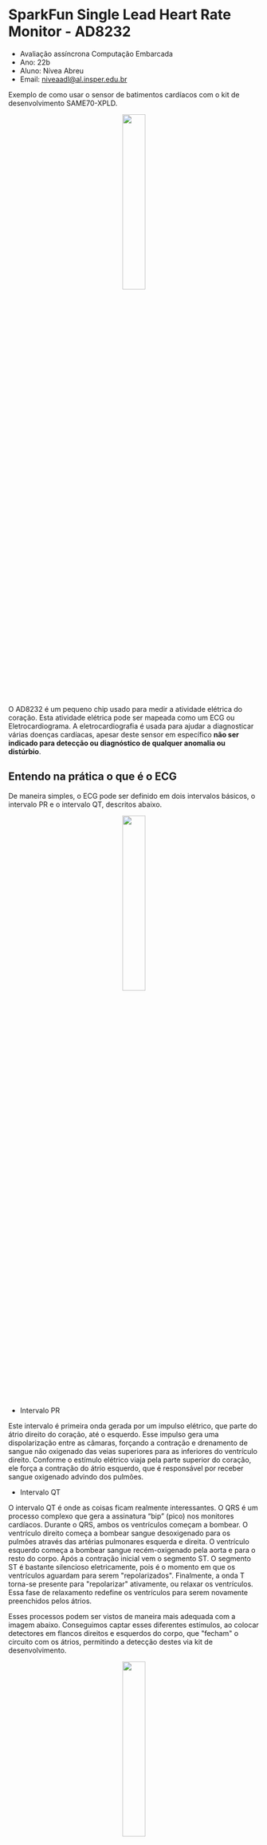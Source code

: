 # SparkFun Single Lead Heart Rate Monitor - AD8232

- Avaliação assíncrona Computação Embarcada
- Ano: 22b
- Aluno: Nívea Abreu
- Email: niveaadl@al.insper.edu.br

Exemplo de como usar o sensor de batimentos cardíacos com o kit de desenvolvimento SAME70-XPLD.
<div align="center">
    <img src="https://cdn.sparkfun.com/r/500-500/assets/3/b/a/e/1/Ad8232_headers.jpg" style="width:30%;">
</div>

O AD8232 é um pequeno chip usado para medir a atividade elétrica do coração. Esta atividade elétrica pode ser mapeada como um ECG ou Eletrocardiograma. A eletrocardiografia é usada para ajudar a diagnosticar várias doenças cardíacas, apesar deste sensor em específico **não ser indicado para detecção ou diagnóstico de qualquer anomalia ou distúrbio**.

## Entendo na prática o que é o ECG
De maneira simples, o ECG  pode ser definido em  dois intervalos básicos, o intervalo PR e o intervalo QT, descritos abaixo.
<div align="center">
    <img src="https://cdn.sparkfun.com/assets/learn_tutorials/2/5/0/EKG_Complex_en.svg.png" style="width:30%;">
</div>

* Intervalo PR

Este intervalo é primeira onda gerada por um impulso elétrico, que parte do átrio direito do coração, até o esquerdo. Esse impulso gera uma dispolarização entre as câmaras, forçando a contração e drenamento de sangue não oxigenado das veias superiores para as inferiores do ventrículo direito. Conforme o estímulo elétrico viaja pela parte superior do coração, ele força a contração do átrio esquerdo, que é responsável por receber sangue oxigenado advindo dos pulmões.


* Intervalo QT

O intervalo QT é onde as coisas ficam realmente interessantes. O QRS é um processo complexo que gera a assinatura “bip” (pico) nos monitores cardíacos. Durante o QRS, ambos os ventrículos começam a bombear. O ventrículo direito começa a bombear sangue desoxigenado para os pulmões através das artérias pulmonares esquerda e direita.  O ventrículo esquerdo começa a bombear sangue recém-oxigenado pela aorta e para o resto do corpo. 
Após a contração inicial vem o segmento ST. O segmento ST é bastante silencioso eletricamente, pois é o momento em que os ventrículos aguardam para serem "repolarizados". Finalmente, a onda T torna-se presente para "repolarizar" ativamente, ou relaxar os ventrículos. 
Essa fase de relaxamento redefine os ventrículos para serem novamente preenchidos pelos átrios.

Esses processos podem ser vistos de maneira mais adequada com a imagem abaixo. Conseguimos captar esses diferentes estímulos, ao colocar detectores em flancos direitos e esquerdos do corpo, que "fecham" o circuito com os átrios, permitindo a detecção destes via kit de desenvolvimento.

<div align="center">
    <img src="https://cdn.sparkfun.com/assets/0/5/1/f/b/ECG_principle_slow__1_.gif" style="width:30%;">
</div>

## Conectando
Para a montagem utilizou-se os seguintes pinos: 
<div align="center">

| Label na placa  | PINO  | Função|
|---------|-----------------|-------|
| GND  |        GND         | Aterramento  |
| 3.3V   |        3.3V         | Alimentação| 
| OUTPUT |         PC31      | Leitura Analógica|
| LO- |         PC17      | Leitura digital de threshold mínima|
| LO+ |         PA4      |Leitura digital de threshold máxima|
| LVGL |         EXT2      |Visualização gráfica de ECG|


</div>

Visualmente a montagem deve seguir o seguinte padrão:
<div align="center">
    <img src="montagem.png" style="width:50%;">
</div>

<div align="center">
    <img src="circuito.jpeg" style="width:50%;">
</div>

Após a montagem dos componentes eletrônicos, conecte o cabo de três sensores Pads à entrada de captação.

O sensor tem relativa instabilidade, e as conexões Pads, para melhores medições, devem ser colocadas em pontos próximos ao coração além de respeitar o lado correto de sua indicação (escrito "R" [Direita] ou "L"[Esquerda] em cada Pad). Nota-se que apesar destes cuidados, o sensor pode não ter valores totalmente adequados, mas quanto mais menos movimentos (devido a menor ativação muscular), melhor os resultados se mostram. O posicionamento dos Pads pode ser feito conforme nos esquemas abaixo:
<div align="center">
    <img src="https://cdn.sparkfun.com/r/600-600/assets/learn_tutorials/2/5/0/body.png" style="width:30%;">
</div>

## Exemplo
Esta demo tem sua parte principal dentro da pasta **src**.

Para a leitura analógica dos valores gerados pelo sensor, configurou-se o AFEC1, no canal 6 (pino PC31).
Foram captadas amostras a cada 250Hz, e cada valor lido, fora enviado para a task de processamento (task_adc) que, caso dado seja válido, envia para task de ilustração gráfica do ECG.

```c
#define AFEC_POT AFEC1
#define AFEC_POT_ID ID_AFEC1
#define AFEC_POT_CHANNEL 6 // Canal do pino PC31

static void task_adc(void *pvParameters) {
  /* Código */   
  config_AFEC_pot(AFEC_POT, AFEC_POT_ID, AFEC_POT_CHANNEL, AFEC_pot_callback);
  xTimer = xTimerCreate("Timer",
                        250,       // amostragem escolhida         
                        pdTRUE,                      
                        (void *)0,
                        vTimerCallback);
  xTimerStart(xTimer, 0);
  adcData adc;
  while (1) {
    /* Omitindo parte do código */
     else if(xQueueReceive(xQueueADC, &(adc), 1000)) {
      	printf("ADC: %d \n", adc);
	  	xQueueSend(xQueueECG,&adc.value,0);
    }
  }
}
```

Para leitura digital dos valores de Leads off - e Leads off +, com dois tipos de detecção (AC e DC). Segundo fabricante essas detecções ocorrem da seguinte forma:

>**DC Leads Off Detection**

>The dc leads off detection mode is used in three-electrode configurations only. It works by sensing when either instrumentation
>amplifier input voltage is within 0.5 V from the positive rail. In
>this case, each input must have a pull-up resistor connected to the
>positive supply. During normal operation, the subject’s potential
>must be inside the common-mode range of the instrumentation
>amplifier, which is only possible if a third electrode is connected
>to the output of the right leg drive amplifier. 

>**AC Leads Off Detection**

>The ac leads off detection mode is useful when using two
>electrodes only (it does not require the use of a driven electrode).
>In this case, a conduction path must exist between the two
>electrodes, which is usually formed by two resistors, as shown
>in Figure 51.
>These resistors also provide a path for bias return on each input.
>Connect each resistor to REFOUT or RLD to maintain the inputs
>within the common-mode range of the instrumentation
>amplifier. 

Dessa, maneira, configurou-se a leitura desses Outputs digitais para condição de verificação de adequação na medida
```c
#define LO_MINUS_PIO PIOC
#define LO_MINUS_PIO_ID ID_PIOC
#define LO_MINUS_IDX 17
#define LO_MINUS_IDX_MASK (1u << LO_MINUS_IDX)

#define LO_PLUS_PIO PIOA
#define LO_PLUS_PIO_ID ID_PIOA
#define LO_PLUS_IDX 4
#define LO_PLUS_IDX_MASK (1u << LO_PLUS_IDX)

void io_init(void) {
	// Configura-se leitura de output digital com Pull-up desligado
	pmc_enable_periph_clk(LO_MINUS_PIO_ID);
	pmc_enable_periph_clk(LO_PLUS_PIO_ID);
	
	pio_set_input(LO_MINUS_PIO, LO_MINUS_IDX_MASK, PIO_DEFAULT);
	pio_pull_up(LO_MINUS_PIO, LO_MINUS_IDX_MASK, 0);
	
	pio_set_input(LO_PLUS_PIO, LO_PLUS_IDX_MASK, PIO_DEFAULT);
	pio_pull_up(LO_PLUS_PIO, LO_PLUS_IDX_MASK, 0);
}

static void task_adc(void *pvParameters) {
  // Inicia pinos digitais
  io_init();
  /* Omitindo parte do código */
  while (1) {
	//Detecta se os pulsos identificados est�o na threshold do fabricante (filtro passa altas), 
	// se recebe algo nesse sinal digital, não deve exibir o pulso. Segundo o fabricante:
	/* The AD8232 includes a fast restore function that reduces the
	duration of otherwise long settling tails of the high-pass filters.
	After an abrupt signal change that rails the amplifier (such as a
	leads off condition), the AD8232 automatically adjusts to a
	higher filter cutoff. This feature allows the AD8232 to recover
	quickly, and therefore, to take valid measurements soon after
	connecting the electrodes to the subject.                                                                */
	if (pio_get(LO_MINUS_PIO,PIO_INPUT,LO_MINUS_IDX_MASK) || pio_get(LO_PLUS_PIO,PIO_INPUT,LO_PLUS_IDX_MASK)){ 
		   printf("-\n");
	}
     /* Omitindo parte do código */
  }
}
```

Posteriormente, deve-se realizar a exibição gráfica do ECG. Utilizando o display Adafruit, com apoio da biblioteca gráfica LVGL, iremos utilizar o wigdet **lv_chart**, que irá ilustrar os pulsos detectados. Desse modo, declara-se variáveis globais necessárias:
```c
/*Vetor de alocação dos pontos a serem mostrados pelo ECG*/
#define CHAR_DATA_LEN 250
int ser1_data[CHAR_DATA_LEN];
lv_obj_t * chart;
lv_chart_series_t * ser1;
```
 Define-se então a função de construção da tela inicial:

 ```c
/* Tela de amostragem do ECG                         */
void lv_screen_chart(void) {
	chart = lv_chart_create(lv_scr_act());
	lv_obj_set_size(chart, 300, 200);
	lv_obj_align(chart, LV_ALIGN_CENTER, 0, 0);
	lv_chart_set_type(chart, LV_CHART_TYPE_LINE);
	lv_chart_set_range(chart,LV_CHART_AXIS_PRIMARY_Y, 100, 4095);
	lv_chart_set_point_count(chart, CHAR_DATA_LEN);
	lv_chart_set_div_line_count(chart, 0, 0);
	lv_chart_set_update_mode(chart, LV_CHART_UPDATE_MODE_SHIFT);

	ser1 = lv_chart_add_series(chart,  lv_palette_main(LV_PALETTE_RED), LV_CHART_AXIS_PRIMARY_Y);
	lv_chart_set_ext_y_array(chart, ser1, (lv_coord_t *)ser1_data);
}
```

Utilizando uma task própria para atualização do display, prepara-se a comunicação via fila com a **task_adc**, para recebimento dos pulsos detectados e atualização do ECG em tempo real:

 ```c
static void task_lcd(void *pvParameters) {
	int px, py;

	lv_screen_chart();
	int ecg;
	for (;;)  {
		// Recebe valor análogico adequado, preenche novo ponto e gera refresh na tela
		if (xQueueReceive(xQueueECG,&ecg,0)){
			lv_chart_set_next_value(chart, ser1, ecg);
			lv_chart_refresh(chart);
		}
		lv_tick_inc(50);
		lv_task_handler();
		vTaskDelay(50);
	}
}
 ```

 ## Vídeo de demonstração
 Para verificar o Funcionamento do Sensor com ECG ilustrado no display LCD, veja o [vídeo](https://youtube.com/shorts/bZRhbvklFco?feature=share) abaixo:

[![Video](pulsos.jpeg)](https://youtube.com/shorts/bZRhbvklFco?feature=share)

 ## Referências
 [Data Sheet do AD8232](https://cdn.sparkfun.com/datasheets/Sensors/Biometric/AD8232.pdf)

 [SparkFun Tutorial / Documentação ](https://learn.sparkfun.com/tutorials/ad8232-heart-rate-monitor-hookup-guide/)

 [AD8232 Esquemática](https://cdn.sparkfun.com/datasheets/Sensors/Biometric/AD8232_Heart_Rate_Monitor_v10.pdf)